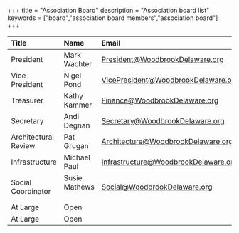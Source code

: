 +++
title = "Association Board"
description = "Association board list"
keywords = ["board","association board members","association board"]
+++

| Title | Name | Email |
| :------- | :------- | :------- |
|President | Mark Wachter | President@WoodbrookDelaware.org |
|Vice President | Nigel Pond | VicePresident@WoodbrookDelaware.org |
|Treasurer | Kathy Kammer | Finance@WoodbrookDelaware.org |
|Secretary | Andi Degnan | Secretary@WoodbrookDelaware.org |
|Architectural Review &nbsp; &nbsp; | Pat Grugan | Architecture@WoodbrookDelaware.org |
|Infrastructure | Michael Paul | Infrastructure@WoodbrookDelaware.org |
|Social Coordinator | Susie Mathews &nbsp; &nbsp; | Social@WoodbrookDelaware.org |
|At Large | Open | |
|At Large | Open | |

</br>&nbsp;</br>


